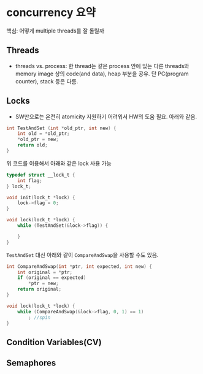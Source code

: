 # concurrency 요약
핵심: 어떻게 multiple threads를 잘 돌릴까

## Threads
- threads vs. process: 한 thread는 같은 process 안에 있는 다른 threads와 memory image 상의 code(and data), heap 부분을 공유. 단 PC(program counter), stack 등은 다름. 

## Locks
- SW만으로는 온전히 atomicity 지원하기 어려워서 HW의 도움 필요. 아래와 같음. 

```C
int TestAndSet (int *old_ptr, int new) {
    int old = *old_ptr;
    *old_ptr = new;
    return old;
}
```

위 코드를 이용해서 아래와 같은 lock 사용 가능

```C
typedef struct __lock_t {
    int flag;
} lock_t;

void init(lock_t *lock) {
    lock->flag = 0;
}

void lock(lock_t *lock) {
    while (TestAndSet(&lock->flag)) {

    }
}
```

`TestAndSet` 대신 아래와 같이 `CompareAndSwap`을 사용할 수도 있음. 


```C
int CompareAndSwap(int *ptr, int expected, int new) {
    int original = *ptr;
    if (original == expected)
        *ptr = new;
    return original;
}
```

```C
void lock(lock_t *lock) {
    while (CompareAndSwap(&lock->flag, 0, 1) == 1)
        ; //spin
}
```

## Condition Variables(CV)


## Semaphores

